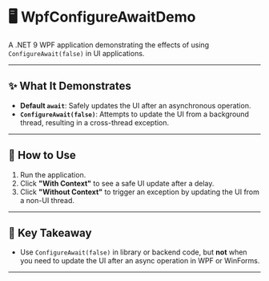 ﻿# 🖥️ WpfConfigureAwaitDemo

A .NET 9 WPF application demonstrating the effects of using `ConfigureAwait(false)` in UI applications.

---

## ✨ What It Demonstrates

- **Default `await`**: Safely updates the UI after an asynchronous operation.
- **`ConfigureAwait(false)`**: Attempts to update the UI from a background thread, resulting in a cross-thread exception.

---

## 🚦 How to Use

1. Run the application.
2. Click **"With Context"** to see a safe UI update after a delay.
3. Click **"Without Context"** to trigger an exception by updating the UI from a non-UI thread.

---

## 📝 Key Takeaway

- Use `ConfigureAwait(false)` in library or backend code, but **not** when you need to update the UI after an async operation in WPF or WinForms.

---

